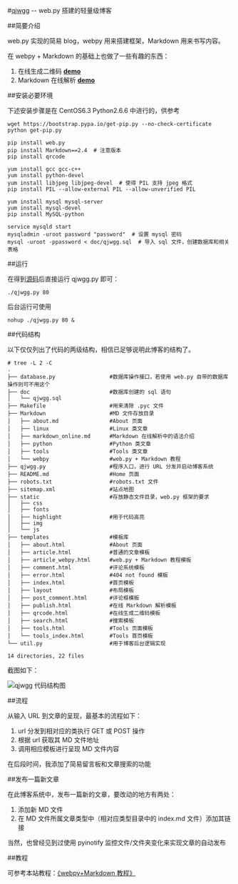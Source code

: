#[qjwgg](http://www.qjwgg.com/ "请叫我古怪") -- web.py 搭建的轻量级博客

##简要介绍

web.py 实现的简易 blog，webpy 用来搭建框架，Markdown 用来书写内容。

在 webpy + Markdown 的基础上也做了一些有趣的东西：

1. 在线生成二维码 [**demo**](http://www.qjwgg.com/qrcode)
2. Markdown 在线解析 [**demo**](http://www.qjwgg.com/publish)

##安装必要环境

下述安装步骤是在 CentOS6.3 Python2.6.6 中进行的，供参考

    wget https://bootstrap.pypa.io/get-pip.py --no-check-certificate
    python get-pip.py

    pip install web.py
    pip install Markdown==2.4  # 注意版本
    pip install qrcode

    yum install gcc gcc-c++
    yum install python-devel
    yum install libjpeg libjpeg-devel  # 使得 PIL 支持 jpeg 格式
    pip install PIL --allow-external PIL --allow-unverified PIL

    yum install mysql mysql-server
    yum install mysql-devel
    pip install MySQL-python

    service mysqld start
    mysqladmin -uroot password "password"  # 设置 mysql 密码
    mysql -uroot -ppassword < doc/qjwgg.sql  # 导入 sql 文件，创建数据库和相关表格

##运行

在得到[源码](https://github.com/qjwgg/qjwgg "GitHub 项目主页")后直接运行 qjwgg.py 即可：

    ./qjwgg.py 80

后台运行可使用

    nohup ./qjwgg.py 80 &

##代码结构

以下仅仅列出了代码的两级结构，相信已足够说明此博客的结构了。

    # tree -L 2 -C
    .
    ├── database.py                 #数据库操作接口，若使用 web.py 自带的数据库操作则可不用这个
    ├── doc                         #数据库创建的 sql 语句
    │   └── qjwgg.sql
    ├── Makefile                    #用来清除 .pyc 文件
    ├── Markdown                    #MD 文件存放目录
    │   ├── about.md                #About 页面
    │   ├── linux                   #Linux 类文章
    │   ├── markdown_online.md      #Markdown 在线解析中的语法介绍
    │   ├── python                  #Python 类文章
    │   ├── tools                   #Tools 类文章
    │   └── webpy                   #web.py + Markdown 教程
    ├── qjwgg.py                    #程序入口，进行 URL 分发并启动博客系统
    ├── README.md                   #Home 页面
    ├── robots.txt                  #robots.txt 文件
    ├── sitemap.xml                 #站点地图
    ├── static                      #存放静态文件目录，web.py 框架的要求
    │   ├── css
    │   ├── fonts
    │   ├── highlight               #用于代码高亮
    │   ├── img
    │   └── js
    ├── templates                   #模板库
    │   ├── about.html              #About 页面
    │   ├── article.html            #普通的文章模板
    │   ├── article_webpy.html      #web.py + Markdown 教程模板
    │   ├── comment.html            #评论系统模板
    │   ├── error.html              #404 not found 模板
    │   ├── index.html              #首页模板
    │   ├── layout                  #布局模板
    │   ├── post_comment.html       #评论框模板
    │   ├── publish.html            #在线 Markdown 解析模板
    │   ├── qrcode.html             #在线生成二维码模板
    │   ├── search.html             #搜索模板
    │   ├── tools.html              #Tools 页面模板
    │   └── tools_index.html        #Tools 首页模板
    └── util.py                     #用于博客后台逻辑实现

    14 directories, 22 files

截图如下：

![](http://www.qjwgg.com/static/img/qjwgg_tree.png "qjwgg 代码结构图")


##流程

从输入 URL 到文章的呈现，最基本的流程如下：

1. url 分发到相对应的类执行 GET 或 POST 操作
2. 根据 url 获取其 MD 文件地址
3. 调用相应模板进行呈现 MD 文件内容

在后段时间，我添加了简易留言板和文章搜索的功能


##发布一篇新文章

在此博客系统中，发布一篇新的文章，要改动的地方有两处：

1. 添加新 MD 文件
2. 在 MD 文件所属文章类型中（相对应类型目录中的 index.md 文件）添加其链接

当然，也曾经见到过使用 pyinotify 监控文件/文件夹变化来实现文章的自动发布

##教程

可参考本站教程：[《webpy+Markdown 教程》](http://www.qjwgg.com/webpy)
